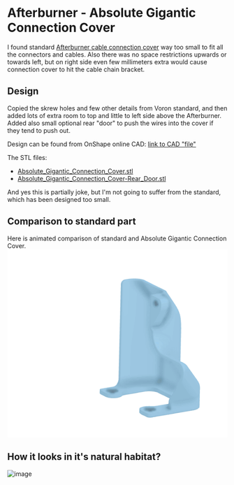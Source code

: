 # Afterburner - Absolute Gigantic Connection Cover

I found standard [Afterburner cable connection cover](https://github.com/VoronDesign/Voron-Afterburner/blob/master/STLs/Gantry/Direct_Feed/%5Ba%5D_connector_cover_24SW.stl) way too small to fit all the connectors and cables. Also there was no space restrictions upwards or towards left, but on right side even few millimeters extra would cause connection cover to hit the cable chain bracket.

## Design

Copied the skrew holes and few other details from Voron standard, and then added lots of extra room to top and little to left side above the Afterburner. Added also small optional rear "door" to push the wires into the cover if they tend to push out.

Design can be found from OnShape online CAD: [link to CAD "file"](https://github.com/VoronDesign/Voron-Afterburner/tree/master/STLs/Gantry/Printheads)

The STL files:
- [Absolute_Gigantic_Connection_Cover.stl](Absolute_Gigantic_Connection_Cover.stl)
- [Absolute_Gigantic_Connection_Cover-Rear_Door.stl](Absolute_Gigantic_Connection_Cover-Rear_Door.stl)

And yes this is partially joke, but I'm not going to suffer from the standard, which has been designed too small.

## Comparison to standard part

Here is animated comparison of standard and Absolute Gigantic Connection Cover.
![image](AB-AGCC.gif)

## How it looks in it's natural habitat?

![image](AB-AGCC_in_its_natural_habitat)

